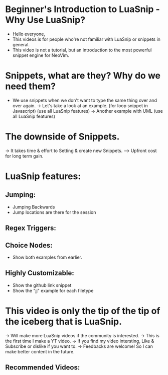 # Beginner's Introduction to LuaSnip - Why Use LuaSnip?

- Hello everyone,
- This videos is for people who're not familiar with LuaSnip or snippets in general.
- This video is not a tutorial, but an introduction to the most powerful snippet engine for NeoVim.

# Snippets, what are they? Why do we need them?

- We use snippets when we don't want to type the same thing over and over again.
  -> Let's take a look at an example. (for loop snippet in Javascript) (use all LuaSnip features)
  -> Another example with UML (use all LuaSnip features)

# The downside of Snippets.

-> It takes time & effort to Setting & create new Snippets.
--> Upfront cost for long term gain.

# LuaSnip features:

## Jumping:

- Jumping Backwards
- Jump locations are there for the session

## Regex Triggers:

## Choice Nodes:

- Show both examples from earlier.

## Highly Customizable:

- Show the github link snippet
- Show the "jj" example for each filetype

# This video is only the tip of the tip of the iceberg that is LuaSnip.

-> Will make more LuaSnip videos if the community is interested.
-> This is the first time I make a YT video.
-> If you find my video intersting, Like & Subscribe or dislike if you want to.
-> Feedbacks are welcome! So I can make better content in the future.

## Recommended Videos:
